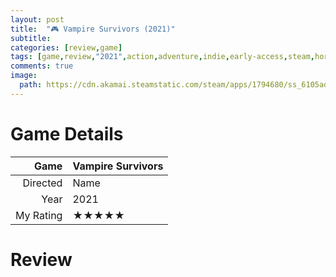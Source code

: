 ```yaml
---
layout: post
title:  "🎮 Vampire Survivors (2021)"
subtitle:
categories: [review,game]
tags: [game,review,"2021",action,adventure,indie,early-access,steam,horror,survival-horror]
comments: true
image:
  path: https://cdn.akamai.steamstatic.com/steam/apps/1794680/ss_6105ad3d6af52593c31d915bf39e91512611ea8e.1920x1080.jpg
---
```


# Game Details

Game|Vampire Survivors
--:|:--
Directed|Name
Year|2021
My Rating|★★★★★

# Review
